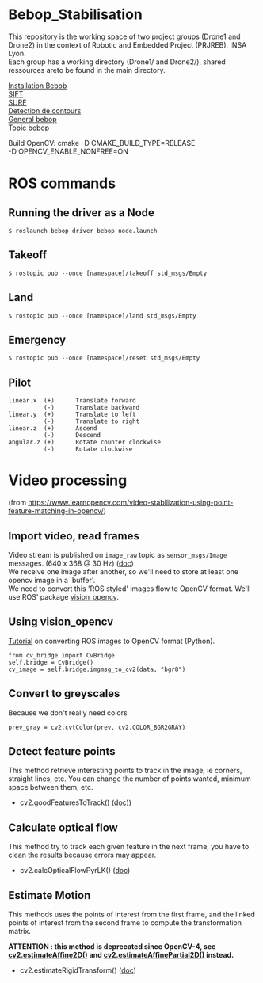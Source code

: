 # Bebop_Stabilisation

This repository is the working space of two project groups (Drone1 and Drone2) in the context of Robotic and Embedded Project (PRJREB), INSA Lyon.  
Each group has a working directory (Drone1/ and Drone2/), shared ressources areto be found in the main directory.

[Installation Bebob](https://bebop-autonomy.readthedocs.io/en/latest/installation.html)  
[SIFT](https://www.cs.ubc.ca/~lowe/papers/ijcv04.pdf)  
[SURF](https://link.springer.com/chapter/10.1007/11744023_32)  
[Detection de contours](https://docs.opencv.org/master/df/d0d/tutorial_find_contours.html)  
[General bebop](https://bebop-autonomy.readthedocs.io/en/latest/index.html)  
[Topic bebop](https://bebop-autonomy.readthedocs.io/en/latest/reading.html) 

Build OpenCV:
cmake -D CMAKE_BUILD_TYPE=RELEASE \
    -D OPENCV_ENABLE_NONFREE=ON

# ROS commands

Running the driver as a Node
----
    $ roslaunch bebop_driver bebop_node.launch

Takeoff
----
    $ rostopic pub --once [namespace]/takeoff std_msgs/Empty

Land
----
    $ rostopic pub --once [namespace]/land std_msgs/Empty

Emergency
----
    $ rostopic pub --once [namespace]/reset std_msgs/Empty

Pilot
----
    linear.x  (+)      Translate forward
              (-)      Translate backward
    linear.y  (+)      Translate to left
              (-)      Translate to right
    linear.z  (+)      Ascend
              (-)      Descend
    angular.z (+)      Rotate counter clockwise
              (-)      Rotate clockwise

# Video processing

(from https://www.learnopencv.com/video-stabilization-using-point-feature-matching-in-opencv/)

Import video, read frames
----

Video stream is published on `image_raw` topic as `sensor_msgs/Image` messages. (640 x 368 @ 30 Hz) ([doc](https://bebop-autonomy.readthedocs.io/en/latest/reading.html))  
We receive one image after another, so we'll need to store at least one opencv image in a 'buffer'.  
We need to convert this 'ROS styled' images flow to OpenCV format. We'll use ROS' package [vision_opencv](https://wiki.ros.org/vision_opencv).  

Using vision_opencv
----

[Tutorial](https://wiki.ros.org/cv_bridge/Tutorials/ConvertingBetweenROSImagesAndOpenCVImagesPython) on converting ROS images to OpenCV format (Python).

    from cv_bridge import CvBridge
    self.bridge = CvBridge()
    cv_image = self.bridge.imgmsg_to_cv2(data, "bgr8")

Convert to greyscales
----
Because we don't really need colors

    prev_gray = cv2.cvtColor(prev, cv2.COLOR_BGR2GRAY) 

Detect feature points
----

This method retrieve interesting points to track in the image, ie corners, straight lines, etc. You can change the number of points wanted, minimum space between them, etc.

- cv2.goodFeaturesToTrack() ([doc](https://docs.opencv.org/4.5.0/dd/d1a/group__imgproc__feature.html#ga1d6bb77486c8f92d79c8793ad995d541)))

Calculate optical flow
----

This method try to track each given feature in the next frame, you have to clean the results because errors may appear.

- cv2.calcOpticalFlowPyrLK() ([doc](https://docs.opencv.org/4.5.0/dc/d6b/group__video__track.html#ga473e4b886d0bcc6b65831eb88ed93323))

Estimate Motion
----

This methods uses the points of interest from the first frame, and the linked points of interest from the second frame to compute the transformation matrix.

**ATTENTION : this method is deprecated since OpenCV-4, see [cv2.estimateAffine2D()](https://docs.opencv.org/4.5.0/d9/d0c/group__calib3d.html#ga27865b1d26bac9ce91efaee83e94d4dd) and [cv2.estimateAffinePartial2D()](https://docs.opencv.org/4.5.0/d9/d0c/group__calib3d.html#gad767faff73e9cbd8b9d92b955b50062d) instead.**

- cv2.estimateRigidTransform() ([doc](https://docs.opencv.org/4.5.0/dc/d6b/group__video__track.html#ga762cbe5efd52cf078950196f3c616d48))
